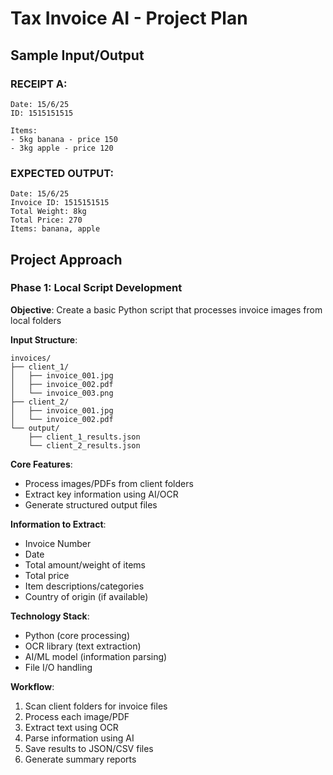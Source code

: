 # Tax Invoice AI - Project Plan

## Sample Input/Output

### RECEIPT A:
```
Date: 15/6/25
ID: 1515151515

Items:
- 5kg banana - price 150
- 3kg apple - price 120
```

### EXPECTED OUTPUT:
```
Date: 15/6/25
Invoice ID: 1515151515
Total Weight: 8kg
Total Price: 270
Items: banana, apple
```

## Project Approach

### Phase 1: Local Script Development

**Objective**: Create a basic Python script that processes invoice images from local folders

**Input Structure**:
```
invoices/
├── client_1/
│   ├── invoice_001.jpg
│   ├── invoice_002.pdf
│   └── invoice_003.png
├── client_2/
│   ├── invoice_001.jpg
│   └── invoice_002.pdf
└── output/
    ├── client_1_results.json
    └── client_2_results.json
```

**Core Features**:
- Process images/PDFs from client folders
- Extract key information using AI/OCR
- Generate structured output files

**Information to Extract**:
- Invoice Number
- Date
- Total amount/weight of items
- Total price
- Item descriptions/categories
- Country of origin (if available)

**Technology Stack**:
- Python (core processing)
- OCR library (text extraction)
- AI/ML model (information parsing)
- File I/O handling

**Workflow**:
1. Scan client folders for invoice files
2. Process each image/PDF
3. Extract text using OCR
4. Parse information using AI
5. Save results to JSON/CSV files
6. Generate summary reports